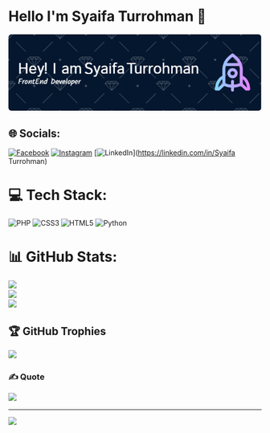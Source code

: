 # Hello I'm Syaifa Turrohman 👋

![SyaifaTurrohman](./img/github-header-image.png)
<!--
**SyaifaTurrohman/SyaifaTurrohman** is a ✨ _special_ ✨ repository because its `README.md` (this file) appears on your GitHub profile.

Here are some ideas to get you started:

- 🔭 I’m currently working on ...
- 🌱 I’m currently learning ...
- 👯 I’m looking to collaborate on ...
- 🤔 I’m looking for help with ...
- 💬 Ask me about ...
- 📫 How to reach me: ...
- 😄 Pronouns: ...
- ⚡ Fun fact: ...
-->



<!-- #### Skills
<img src="https://img.shields.io/badge/HTML5-E34F26?style=for-the-badge&logo=html5&logoColor=white."/>

<img src="https://img.shields.io/badge/LaTeX-47A141?style=for-the-badge&logo=LaTeX&logoColor=white" />

<img src="https://img.shields.io/badge/Python-FFD43B?style=for-the-badge&logo=python&logoColor=blue" />

<img src="https://img.shields.io/badge/Flutter-02569B?style=for-the-badge&logo=flutter&logoColor=white" />

<img src="https://img.shields.io/badge/CSS3-1572B6?style=for-the-badge&logo=css3&logoColor=white" />

#### Connect with me
![htttps://instagram.com/Syaifaturrohman](https://img.shields.io/badge/Instagram-E4405F?style=for-the-badge&logo=instagram&logoColor=white) ![htttps://Facebook.com/Syaifaturrohman](https://img.shields.io/badge/Facebook-1877F2?style=for-the-badge&logo=facebook&logoColor=white) ![https://www.linkedin.com/in/syaifa-turrohman-2a19a3226/](https://img.shields.io/badge/LinkedIn-0077B5?style=for-the-badge&logo=linkedin&logoColor=white) 

##### My GitHub Stats
[![Syaifa GitHub stats](https://github-readme-stats.vercel.app/api?username=SyaifaTurrohman&show_icons=true&theme=radical) -->



## 🌐 Socials:
[![Facebook](https://img.shields.io/badge/Facebook-%231877F2.svg?logo=Facebook&logoColor=white)](https://facebook.com/Syaifaturrohman) [![Instagram](https://img.shields.io/badge/Instagram-%23E4405F.svg?logo=Instagram&logoColor=white)](https://instagram.com/Syaifaturrohman) [![LinkedIn](https://img.shields.io/badge/LinkedIn-%230077B5.svg?logo=linkedin&logoColor=white)](https://linkedin.com/in/Syaifa Turrohman) 

# 💻 Tech Stack:
![PHP](https://img.shields.io/badge/php-%23777BB4.svg?style=for-the-badge&logo=php&logoColor=white) ![CSS3](https://img.shields.io/badge/css3-%231572B6.svg?style=for-the-badge&logo=css3&logoColor=white) ![HTML5](https://img.shields.io/badge/html5-%23E34F26.svg?style=for-the-badge&logo=html5&logoColor=white) ![Python](https://img.shields.io/badge/python-3670A0?style=for-the-badge&logo=python&logoColor=ffdd54)
# 📊 GitHub Stats:
![](https://github-readme-stats.vercel.app/api?username=SyaifaTurrohman&theme=dark&hide_border=false&include_all_commits=false&count_private=false)<br/>
![](https://nirzak-streak-stats.vercel.app/?user=SyaifaTurrohman&theme=dark&hide_border=false)<br/>
![](https://github-readme-stats.vercel.app/api/top-langs/?username=SyaifaTurrohman&theme=dark&hide_border=false&include_all_commits=false&count_private=false&layout=compact)

## 🏆 GitHub Trophies
![](https://github-profile-trophy.vercel.app/?username=SyaifaTurrohman&theme=radical&no-frame=false&no-bg=true&margin-w=4)

### ✍️ Quote
![](https://quotes-github-readme.vercel.app/api?type=horizontal&theme=radical)

---
[![](https://visitcount.itsvg.in/api?id=SyaifaTurrohman&icon=0&color=0)](https://visitcount.itsvg.in)


